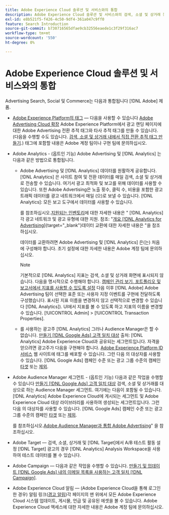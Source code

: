 ```yaml
---
title: Adobe Experience Cloud 솔루션 및 서비스와의 통합
description: Adobe Experience Cloud 솔루션 및 서비스와의 검색, 소셜 및 상거래 통합에 대해 알아봅니다.
exl-id: e8b521f5-f426-4c50-9df4-361a047c9ff0
feature: Search Introduction
source-git-commit: b730716565dfae9cb32556eaede1c3f29f316ac7
workflow-type: tm+mt
source-wordcount: '550'
ht-degree: 0%

---
```


# Adobe Experience Cloud 솔루션 및 서비스와의 통합

Advertising Search, Social 및 Commerce는 다음과 통합됩니다 [!DNL Adobe] 제품.

* [Adobe Experience Platform의 태그](https://experienceleague.adobe.com/docs/experience-platform/tags/extensions/client/overview.html) — 다음을 사용할 수 있습니다 [Adobe Advertising Cloud 확장](https://exchange.adobe.com/apps/ec/100155) Adobe Experience Platform에서 광고 랜딩 페이지에 대한 Adobe Advertising 전환 추적 태그와 타사 추적 태그를 만들 수 있습니다. (다음을 수행할 수도 있습니다. [검색, 소셜 및 상거래 내에서 직접 전환 추적 태그 만들기](/help/search-social-commerce/tools/conversion-tag-generate.md).) 태그에 포함할 내용은 Adobe 계정 팀이나 구현 팀에 문의하십시오.

* Adobe Analytics - (옵트인 기능) Adobe Advertising 및 [!DNL Analytics] 는 다음과 같은 방법으로 통합됩니다.

   * Adobe Advertising 및 [!DNL Analytics] 데이터를 원활하게 공유합니다. [!DNL Analytics] 은 사이트 참여 및 전환 데이터를 매일 검색, 소셜 및 상거래로 전송할 수 있습니다. 여기서 광고 최적화 및 보고를 위해 데이터를 사용할 수 있습니다. 또한 Adobe Advertising은 노출 횟수, 클릭 수, 비용을 포함한 광고 트래픽 데이터를 광고 네트워크에서 매일 (으)로 보낼 수 있습니다. [!DNL Analytics]: 모든 보고 도구에서 데이터를 사용할 수 있습니다.

     를 참조하십시오.[지원되는 인벤토리](/help/search-social-commerce/introduction/supported-inventory.md)에 대한 자세한 내용은 &quot; [!DNL Analytics] 각 광고 네트워크 및 광고 유형에 대한 지원. 참조: &quot;[개요 [!DNL Analytics for Advertising]](https://experienceleague.adobe.com/docs/advertising/integrations/analytics/overview.html){target="_blank"}데이터 교환에 대한 자세한 내용은 &quot;을 참조하십시오.

     데이터를 교환하려면 Adobe Advertising 및 [!DNL Analytics] 은(는) 처음에 구성해야 합니다. 초기 설정에 대한 자세한 내용은 Adobe 계정 팀에 문의하십시오.

     >[!NOTE]
     >
     >기본적으로 [!DNL Analytics] 지표는 검색, 소셜 및 상거래 화면에 표시되지 않습니다. 다음을 명시적으로 수행해야 합니다. [캠페인 관리 보기, 포트폴리오 및 보고서에서 지표를 사용할 수 있도록 설정](/help/search-social-commerce/admin/transaction-properties/transaction-property-about.md) 다음 이후 [!DNL Adobe] Adobe Advertising 팀이 선택한 표준 또는 사용자 지정 이벤트를 구현에 전달하도록 구성했습니다. 표시된 지표 이름을 변경하지 않고 선택적으로 변경할 수 있습니다 [!DNL Analytics]). UI에서 지표를 볼 수 있도록 하고 지표의 이름을 변경할 수 있습니다. [!UICONTROL Admin] > [!UICONTROL Transaction Properties].

   * 를 사용하는 광고주 [!DNL Analytics] 그러나 Audience Manager은 할 수 없습니다. [만들기 [!DNL Google Ads] 고객 일치 대상](/help/search-social-commerce/campaign-management/campaigns/google-audience-from-adobe-audience.md) 출처: [!DNL Analytics] Adobe Experience Cloud과 공유되는 세그먼트입니다. 자격을 얻으려면 광고주가 다음을 구현해야 합니다. [Adobe Experience Platform ID 서비스](https://experienceleague.adobe.com/docs/id-service/using/home.html) 웹 사이트에 태그를 배포할 수 있습니다. 그런 다음 의 대상자를 사용할 수 있습니다. [!DNL Google Ads] 캠페인 수준 또는 광고 그룹 수준의 캠페인 [타겟](/help/search-social-commerce/campaign-management/campaigns/audience-targets-manage.md) 또는 [제외](/help/search-social-commerce/campaign-management/campaigns/audience-exclusions-manage.md).

* Adobe Audience Manager 세그먼트 - (옵트인 기능) 다음과 같은 작업을 수행할 수 있습니다 [만들기 [!DNL Google Ads] 고객 일치 대상](/help/search-social-commerce/campaign-management/campaigns/google-audience-from-adobe-audience.md) 검색, 소셜 및 상거래를 대상으로 하는 Audience Manager 세그먼트. 여기에는 다음이 포함될 수 있습니다. [!DNL Analytics] Adobe Experience Cloud에 게시되는 세그먼트 및 Adobe Experience Cloud 대상 라이브러리를 사용하여 생성되는 세그먼트입니다. 그런 다음 의 대상자를 사용할 수 있습니다. [!DNL Google Ads] 캠페인 수준 또는 광고 그룹 수준의 캠페인 [타겟](/help/search-social-commerce/campaign-management/campaigns/audience-targets-manage.md) 또는 [제외](/help/search-social-commerce/campaign-management/campaigns/audience-exclusions-manage.md).

  를 참조하십시오.[Adobe Audience Manager과 통합 Adobe Advertising](https://experienceleague.adobe.com/docs/advertising/integrations/audience-manager/overview.html)&quot; 을 참조하십시오.

* Adobe Target — 검색, 소셜, 상거래 및 [!DNL Target]에서 A/B 테스트 활동 설정 [!DNL Target] 광고의 경우 [!DNL Analytics] Analysis Workspace을 사용하여 테스트 데이터를 볼 수 있습니다.

* Adobe Campaign — 다음과 같은 작업을 수행할 수 있습니다. [만들기 및 업데이트 [!DNL Google Ads] 내의 이메일 목록을 사용하는 고객 일치 [!DNL Campaign]](/help/search-social-commerce/campaign-management/campaigns/google-audience-from-campaign-email-list.md).

* Adobe Experience Cloud 알림 — (Adobe Experience Cloud을 통해 로그인한 경우) 알림 링크([경고 알림](/help/search-social-commerce/assets/notifications-panel.png "경고 알림"))각 페이지의 맨 위에서 모든 Adobe Experience Cloud 시스템 업데이트, 게시물, 언급 및 공유된 에셋을 볼 수 있습니다. Adobe Experience Cloud 액세스에 대한 자세한 내용은 Adobe 계정 팀에 문의하십시오.
